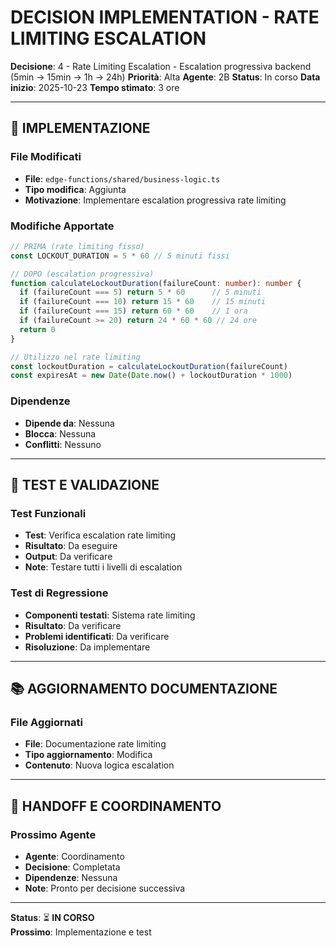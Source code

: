 # DECISION IMPLEMENTATION - RATE LIMITING ESCALATION

**Decisione**: 4 - Rate Limiting Escalation - Escalation progressiva backend (5min → 15min → 1h → 24h)
**Priorità**: Alta
**Agente**: 2B
**Status**: In corso
**Data inizio**: 2025-10-23
**Tempo stimato**: 3 ore

---

## 🔧 IMPLEMENTAZIONE

### **File Modificati**
- **File**: `edge-functions/shared/business-logic.ts`
- **Tipo modifica**: Aggiunta
- **Motivazione**: Implementare escalation progressiva rate limiting

### **Modifiche Apportate**
```typescript
// PRIMA (rate limiting fisso)
const LOCKOUT_DURATION = 5 * 60 // 5 minuti fissi

// DOPO (escalation progressiva)
function calculateLockoutDuration(failureCount: number): number {
  if (failureCount === 5) return 5 * 60      // 5 minuti
  if (failureCount === 10) return 15 * 60    // 15 minuti
  if (failureCount === 15) return 60 * 60    // 1 ora
  if (failureCount >= 20) return 24 * 60 * 60 // 24 ore
  return 0
}

// Utilizzo nel rate limiting
const lockoutDuration = calculateLockoutDuration(failureCount)
const expiresAt = new Date(Date.now() + lockoutDuration * 1000)
```

### **Dipendenze**
- **Dipende da**: Nessuna
- **Blocca**: Nessuna
- **Conflitti**: Nessuno

---

## 🧪 TEST E VALIDAZIONE

### **Test Funzionali**
- **Test**: Verifica escalation rate limiting
- **Risultato**: Da eseguire
- **Output**: Da verificare
- **Note**: Testare tutti i livelli di escalation

### **Test di Regressione**
- **Componenti testati**: Sistema rate limiting
- **Risultato**: Da verificare
- **Problemi identificati**: Da verificare
- **Risoluzione**: Da implementare

---

## 📚 AGGIORNAMENTO DOCUMENTAZIONE

### **File Aggiornati**
- **File**: Documentazione rate limiting
- **Tipo aggiornamento**: Modifica
- **Contenuto**: Nuova logica escalation

---

## 🔄 HANDOFF E COORDINAMENTO

### **Prossimo Agente**
- **Agente**: Coordinamento
- **Decisione**: Completata
- **Dipendenze**: Nessuna
- **Note**: Pronto per decisione successiva

---

**Status**: ⏳ **IN CORSO**  
**Prossimo**: Implementazione e test

